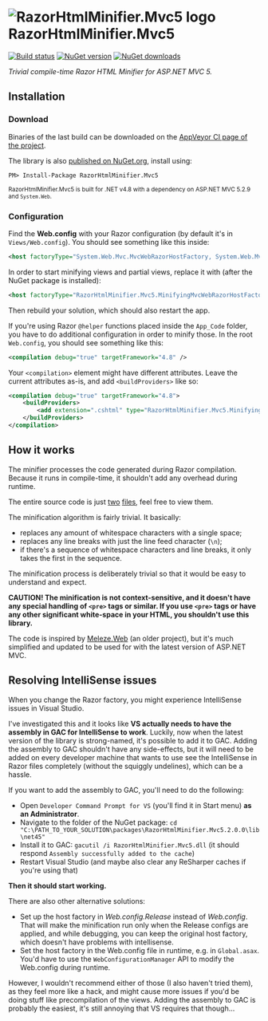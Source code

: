 ![RazorHtmlMinifier.Mvc5 logo](https://raw.githubusercontent.com/tompazourek/RazorHtmlMinifier.Mvc5/master/assets/logo_32.png) RazorHtmlMinifier.Mvc5
======================

[![Build status](https://img.shields.io/appveyor/ci/tompazourek/razorhtmlminifier-mvc5/master.svg)](https://ci.appveyor.com/project/tompazourek/razorhtmlminifier-mvc5)
[![NuGet version](https://img.shields.io/nuget/v/RazorHtmlMinifier.Mvc5.svg)](https://www.nuget.org/packages/RazorHtmlMinifier.Mvc5/)
[![NuGet downloads](https://img.shields.io/nuget/dt/RazorHtmlMinifier.Mvc5.svg)](https://www.nuget.org/packages/RazorHtmlMinifier.Mvc5/)

*Trivial compile-time Razor HTML Minifier for ASP.NET MVC 5.*

Installation
------------

### Download

Binaries of the last build can be downloaded on the [AppVeyor CI page of the project](https://ci.appveyor.com/project/tompazourek/razorhtmlminifier-mvc5/build/artifacts).

The library is also [published on NuGet.org](https://www.nuget.org/packages/RazorHtmlMinifier.Mvc5/), install using:

```
PM> Install-Package RazorHtmlMinifier.Mvc5
```

<sup>RazorHtmlMinifier.Mvc5 is built for .NET v4.8 with a dependency on ASP.NET MVC 5.2.9 and `System.Web`.</sup>

### Configuration

Find the **Web.config** with your Razor configuration (by default it's in `Views/Web.config`). You should see something like this inside:

```xml
<host factoryType="System.Web.Mvc.MvcWebRazorHostFactory, System.Web.Mvc, Version=5.2.9.0, Culture=neutral, PublicKeyToken=31BF3856AD364E35" />
```

In order to start minifying views and partial views, replace it with (after the NuGet package is installed):

```xml
<host factoryType="RazorHtmlMinifier.Mvc5.MinifyingMvcWebRazorHostFactory, RazorHtmlMinifier.Mvc5, Version=2.0.0.0, Culture=neutral, PublicKeyToken=a517a17e203fcde4" />
```

Then rebuild your solution, which should also restart the app.

If you're using Razor `@helper` functions placed inside the `App_Code` folder, you have to do additional configuration in order to minify those. In the root `Web.config`, you should see something like this:

```xml
<compilation debug="true" targetFramework="4.8" />
```

Your `<compilation>` element might have different attributes. Leave the current attributes as-is, and add `<buildProviders>` like so:

```xml
<compilation debug="true" targetFramework="4.8">
    <buildProviders>
        <add extension=".cshtml" type="RazorHtmlMinifier.Mvc5.MinifyingRazorBuildProvider, RazorHtmlMinifier.Mvc5" />
    </buildProviders>
</compilation>
```

How it works
------------

The minifier processes the code generated during Razor compilation. Because it runs in compile-time, it shouldn't add any overhead during runtime.

The entire source code is just [two](/src/RazorHtmlMinifier.Mvc5/MinifyingMvcWebRazorHostFactory.cs) [files](/src/RazorHtmlMinifier.Mvc5/MinifyingRazorBuildProvider.cs), feel free to view them.

The minification algorithm is fairly trivial. It basically:

- replaces any amount of whitespace characters with a single space;
- replaces any line breaks with just the line feed character (`\n`);
- if there's a sequence of whitespace characters and line breaks, it only takes the first in the sequence.

The minification process is deliberately trivial so that it would be easy to understand and expect.

**CAUTION! The minification is not context-sensitive, and it doesn't have any special handling of `<pre>` tags or similar. If you use `<pre>` tags or have any other significant white-space in your HTML, you shouldn't use this library.**

The code is inspired by [Meleze.Web](https://github.com/meleze/Meleze.Web) (an older project), but it's much simplified and updated to be used for with the latest version of ASP.NET MVC.


Resolving IntelliSense issues
-----------------------------

When you change the Razor factory, you might experience IntelliSense issues in Visual Studio.

I've investigated this and it looks like **VS actually needs to have the assembly in GAC for IntelliSense to work**. Luckily, now when the latest version of the library is strong-named, it's possible to add it to GAC. Adding the assembly to GAC shouldn't have any side-effects, but it will need to be added on every developer machine that wants to use see the IntelliSense in Razor files completely (without the squiggly undelines), which can be a hassle.

If you want to add the assembly to GAC, you'll need to do the following:

- Open `Developer Command Prompt for VS` (you'll find it in Start menu) **as an Administrator**.
- Navigate to the folder of the NuGet package: `cd "C:\PATH_TO_YOUR_SOLUTION\packages\RazorHtmlMinifier.Mvc5.2.0.0\lib\net45"`
- Install it to GAC: `gacutil /i RazorHtmlMinifier.Mvc5.dll` (it should respond `Assembly successfully added to the cache`)
- Restart Visual Studio (and maybe also clear any ReSharper caches if you're using that)

**Then it should start working.**

There are also other alternative solutions:

- Set up the host factory in *Web.config.Release* instead of *Web.config*. That will make the minification run only when the Release configs are applied, and while debugging, you can keep the original host factory, which doesn't have problems with intellisense.
- Set the host factory in the Web.config file in runtime, e.g. in `Global.asax`. You'd have to use the `WebConfigurationManager` API to modify the Web.config during runtime.

However, I wouldn't recommend either of those (I also haven't tried them), as they feel more like a hack, and might cause more issues if you'd be doing stuff like precompilation of the views. Adding the assembly to GAC is probably the easiest, it's still annoying that VS requires that though...

